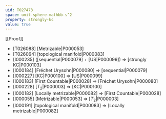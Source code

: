 ```yaml
---
uid: T027473
space: unit-sphere-mathbb-s^2
property: strongly-kc
value: true
---
```

[[Proof]]

* [T026088] [Metrizable|P000053]
* [T026064] [topological manifold|P000083]
* [I000235] ([sequential|P000079] + [US|P000099]) => [strongly KC|P000103]
* [I000184] [Fréchet Urysohn|P000080] => [sequential|P000079]
* [I000227] [KC|P000100] => [US|P000099]
* [I000183] [First Countable|P000028] => [Fréchet Urysohn|P000080]
* [I000228] [$T_2$|P000003] => [KC|P000100]
* [I000182] [Locally metrizable|P000082] => [First Countable|P000028]
* [I000055] [Metrizable|P000053] => [$T_2$|P000003]
* [I000191] [topological manifold|P000083] => [Locally metrizable|P000082]

